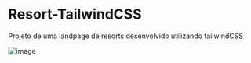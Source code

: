 # Resort-TailwindCSS

Projeto de uma landpage de resorts desenvolvido utilizando tailwindCSS

 ![image](https://github.com/Ghustavo516/Resort-TailwindCSS/assets/41215700/ffa109c6-774e-4e99-99d5-ec4e72cef4de)

